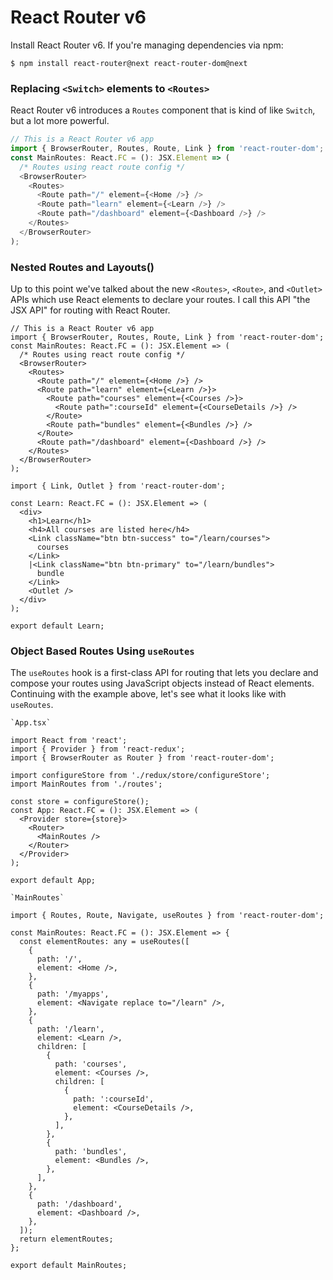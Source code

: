 # React Router v6

Install React Router v6. If you're managing
dependencies via npm:

```
$ npm install react-router@next react-router-dom@next

```

### Replacing `<Switch>` elements to `<Routes>`

React Router v6 introduces a `Routes` component that is kind of like `Switch`,
but a lot more powerful.

```js
// This is a React Router v6 app
import { BrowserRouter, Routes, Route, Link } from 'react-router-dom';
const MainRoutes: React.FC = (): JSX.Element => (
  /* Routes using react route config */
  <BrowserRouter>
    <Routes>
      <Route path="/" element={<Home />} />
      <Route path="learn" element={<Learn />} />
      <Route path="/dashboard" element={<Dashboard />} />
    </Routes>
  </BrowserRouter>
);
```

### Nested Routes and Layouts(<Outlet />)

Up to this point we've talked about the new `<Routes>`, `<Route>`, and `<Outlet>` APIs which use React elements to declare your routes. I call this API "the JSX API" for routing with React Router.

```tsx
// This is a React Router v6 app
import { BrowserRouter, Routes, Route, Link } from 'react-router-dom';
const MainRoutes: React.FC = (): JSX.Element => (
  /* Routes using react route config */
  <BrowserRouter>
    <Routes>
      <Route path="/" element={<Home />} />
      <Route path="learn" element={<Learn />}>
        <Route path="courses" element={<Courses />}>
          <Route path=":courseId" element={<CourseDetails />} />
        </Route>
        <Route path="bundles" element={<Bundles />} />
      </Route>
      <Route path="/dashboard" element={<Dashboard />} />
    </Routes>
  </BrowserRouter>
);

import { Link, Outlet } from 'react-router-dom';

const Learn: React.FC = (): JSX.Element => (
  <div>
    <h1>Learn</h1>
    <h4>All courses are listed here</h4>
    <Link className="btn btn-success" to="/learn/courses">
      courses
    </Link>
    |<Link className="btn btn-primary" to="/learn/bundles">
      bundle
    </Link>
    <Outlet />
  </div>
);

export default Learn;
```

### Object Based Routes Using `useRoutes`

The `useRoutes` hook is a first-class API for routing that lets you declare and compose your routes using JavaScript objects instead of React elements. Continuing with the example above, let's see what it looks like with `useRoutes`.

```tsx
`App.tsx`

import React from 'react';
import { Provider } from 'react-redux';
import { BrowserRouter as Router } from 'react-router-dom';

import configureStore from './redux/store/configureStore';
import MainRoutes from './routes';

const store = configureStore();
const App: React.FC = (): JSX.Element => (
  <Provider store={store}>
    <Router>
      <MainRoutes />
    </Router>
  </Provider>
);

export default App;

`MainRoutes`

import { Routes, Route, Navigate, useRoutes } from 'react-router-dom';

const MainRoutes: React.FC = (): JSX.Element => {
  const elementRoutes: any = useRoutes([
    {
      path: '/',
      element: <Home />,
    },
    {
      path: '/myapps',
      element: <Navigate replace to="/learn" />,
    },
    {
      path: '/learn',
      element: <Learn />,
      children: [
        {
          path: 'courses',
          element: <Courses />,
          children: [
            {
              path: ':courseId',
              element: <CourseDetails />,
            },
          ],
        },
        {
          path: 'bundles',
          element: <Bundles />,
        },
      ],
    },
    {
      path: '/dashboard',
      element: <Dashboard />,
    },
  ]);
  return elementRoutes;
};

export default MainRoutes;

```



